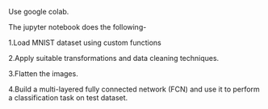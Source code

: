 Use google colab.

The jupyter notebook does the following-

1.Load MNIST dataset using custom functions

2.Apply suitable transformations and data cleaning techniques.

3.Flatten the images.

4.Build a multi-layered fully connected network (FCN) and use it to perform a classification task on test dataset.
